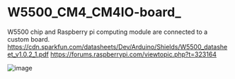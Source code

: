 # W5500_CM4_CM4IO-board_
W5500 chip and Raspberry pi computing module are connected to a custom board.
https://cdn.sparkfun.com/datasheets/Dev/Arduino/Shields/W5500_datasheet_v1.0.2_1.pdf
https://forums.raspberrypi.com/viewtopic.php?t=323164

![image](https://github.com/saidijongo/W5500_CM4_CM4IO-board_/assets/31678025/94c14aff-3e3a-409c-a5ac-d9d8fc3f5c5d)

